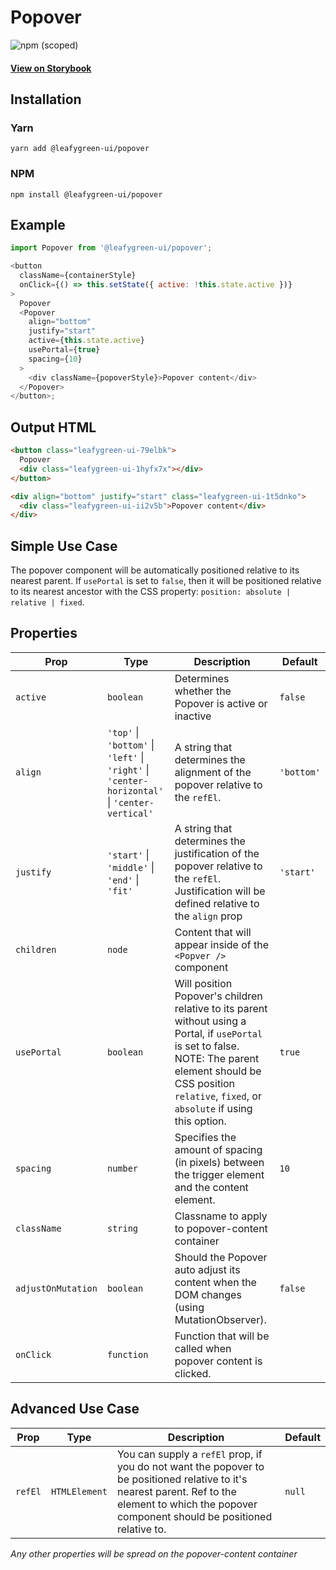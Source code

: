 # Popover

![npm (scoped)](https://img.shields.io/npm/v/@leafygreen-ui/popover.svg)

#### [View on Storybook](https://mongodb.github.io/leafygreen-ui/?path=/story/popover--default)

## Installation

### Yarn

```shell
yarn add @leafygreen-ui/popover
```

### NPM

```shell
npm install @leafygreen-ui/popover
```

## Example

```js
import Popover from '@leafygreen-ui/popover';

<button
  className={containerStyle}
  onClick={() => this.setState({ active: !this.state.active })}
>
  Popover
  <Popover
    align="bottom"
    justify="start"
    active={this.state.active}
    usePortal={true}
    spacing={10}
  >
    <div className={popoverStyle}>Popover content</div>
  </Popover>
</button>;
```

## Output HTML

```html
<button class="leafygreen-ui-79elbk">
  Popover
  <div class="leafygreen-ui-1hyfx7x"></div>
</button>

<div align="bottom" justify="start" class="leafygreen-ui-1t5dnko">
  <div class="leafygreen-ui-ii2v5b">Popover content</div>
</div>
```

## Simple Use Case

The popover component will be automatically positioned relative to its nearest parent. If `usePortal` is set to `false`, then it will be positioned relative to its nearest ancestor with the CSS property: `position: absolute | relative | fixed`.

## Properties

| Prop               | Type                                                                                           | Description                                                                                                                                                                                                              | Default    |
| ------------------ | ---------------------------------------------------------------------------------------------- | ------------------------------------------------------------------------------------------------------------------------------------------------------------------------------------------------------------------------ | ---------- |
| `active`           | `boolean`                                                                                      | Determines whether the Popover is active or inactive                                                                                                                                                                     | `false`    |
| `align`            | `'top'` \| `'bottom'` \| `'left'` \| `'right'` \| `'center-horizontal'` \| `'center-vertical'` | A string that determines the alignment of the popover relative to the `refEl`.                                                                                                                                           | `'bottom'` |
| `justify`          | `'start'` \| `'middle'` \| `'end'` \| `'fit'`                                                  | A string that determines the justification of the popover relative to the `refEl`. Justification will be defined relative to the `align` prop                                                                            | `'start'`  |
| `children`         | `node`                                                                                         | Content that will appear inside of the `<Popver />` component                                                                                                                                                            |            |
| `usePortal`        | `boolean`                                                                                      | Will position Popover's children relative to its parent without using a Portal, if `usePortal` is set to false. NOTE: The parent element should be CSS position `relative`, `fixed`, or `absolute` if using this option. | `true`     |
| `spacing`          | `number`                                                                                       | Specifies the amount of spacing (in pixels) between the trigger element and the content element.                                                                                                                         | `10`       |
| `className`        | `string`                                                                                       | Classname to apply to popover-content container                                                                                                                                                                          |            |
| `adjustOnMutation` | `boolean`                                                                                      | Should the Popover auto adjust its content when the DOM changes (using MutationObserver).                                                                                                                                | `false`    |
| `onClick`          | `function`                                                                                     | Function that will be called when popover content is clicked.                                                                                                                                                            |            |

## Advanced Use Case

| Prop    | Type          | Description                                                                                                                                                                                         | Default |
| ------- | ------------- | --------------------------------------------------------------------------------------------------------------------------------------------------------------------------------------------------- | ------- |
| `refEl` | `HTMLElement` | You can supply a `refEl` prop, if you do not want the popover to be positioned relative to it's nearest parent. Ref to the element to which the popover component should be positioned relative to. | `null`  |

_Any other properties will be spread on the popover-content container_
